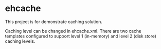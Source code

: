 # ehcache
This project is for demonstrate caching solution. 

Caching level can be changed in ehcache.xml. There are two cache templates configured to support level 1 (in-memory) and level 2 (disk store) caching levels.
